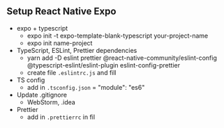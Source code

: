 ## Setup React Native Expo

  - expo + typescript
    - expo init -t expo-template-blank-typescript your-project-name
    - expo init name-project
  - TypeScript, ESLint, Prettier dependencies
    - yarn add -D eslint prettier @react-native-community/eslint-config @typescript-eslint/eslint-plugin eslint-config-prettier
    - create file `.eslintrc.js` and fill
  - TS config
    - add in `.tsconfig.json` = "module": "es6"
  - Update .gitignore
    - WebStorm, .idea
  - Prettier 
    - add in `.prettierrc` in fil
      


